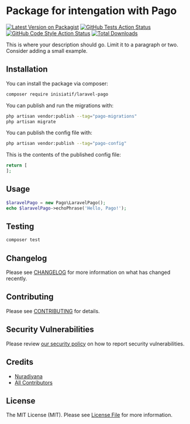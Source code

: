 # Package for intengation with Pago

[![Latest Version on Packagist](https://img.shields.io/packagist/v/inisiatif/laravel-pago.svg?style=flat-square)](https://packagist.org/packages/atInisiatifZakat/laravel-pago)
[![GitHub Tests Action Status](https://img.shields.io/github/workflow/status/atInisiatifZakat/laravel-pago/run-tests?label=tests)](https://github.com/atInisiatifZakat/laravel-pago/actions?query=workflow%3Arun-tests+branch%3Amain)
[![GitHub Code Style Action Status](https://img.shields.io/github/workflow/status/atInisiatifZakat/laravel-pago/Fix%20PHP%20code%20style%20issues?label=code%20style)](https://github.com/atInisiatifZakat/laravel-pago/actions?query=workflow%3A"Fix+PHP+code+style+issues"+branch%3Amain)
[![Total Downloads](https://img.shields.io/packagist/dt/atInisiatifZakat/laravel-pago.svg?style=flat-square)](https://packagist.org/packages/atInisiatifZakat/laravel-pago)

This is where your description should go. Limit it to a paragraph or two. Consider adding a small example.

## Installation

You can install the package via composer:

```bash
composer require inisiatif/laravel-pago
```

You can publish and run the migrations with:

```bash
php artisan vendor:publish --tag="pago-migrations"
php artisan migrate
```

You can publish the config file with:

```bash
php artisan vendor:publish --tag="pago-config"
```

This is the contents of the published config file:

```php
return [
];
```

## Usage

```php
$laravelPago = new Pago\LaravelPago();
echo $laravelPago->echoPhrase('Hello, Pago!');
```

## Testing

```bash
composer test
```

## Changelog

Please see [CHANGELOG](CHANGELOG.md) for more information on what has changed recently.

## Contributing

Please see [CONTRIBUTING](CONTRIBUTING.md) for details.

## Security Vulnerabilities

Please review [our security policy](../../security/policy) on how to report security vulnerabilities.

## Credits

- [Nuradiyana](https://github.com/atInisiatifZakat)
- [All Contributors](../../contributors)

## License

The MIT License (MIT). Please see [License File](LICENSE.md) for more information.

